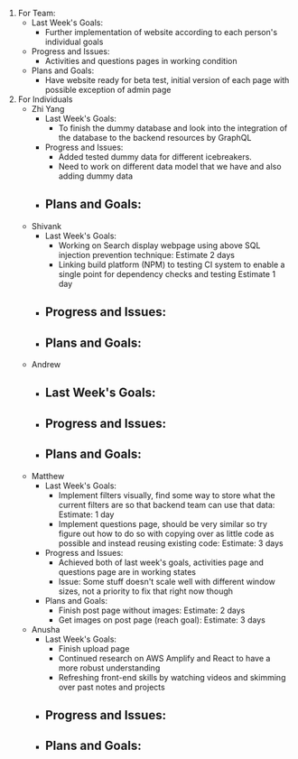 1. For Team:
   - Last Week's Goals:
       - Further implementation of website according to each person's individual goals
   - Progress and Issues:
       - Activities and questions pages in working condition
   - Plans and Goals:
       - Have website ready for beta test, initial version of each page with possible exception of admin page
3. For Individuals
   - Zhi Yang
       - Last Week's Goals:
           - To finish the dummy database and look into the integration of the database to the backend resources by GraphQL
       - Progress and Issues:
           - Added tested dummy data for different icebreakers.
           - Need to work on different data model that we have and also adding dummy data
       - Plans and Goals:
           -
   - Shivank
      - Last Week's Goals:
           - Working on Search display webpage using above SQL injection prevention technique: Estimate 2 days
           - Linking build platform (NPM) to testing CI system to enable a single point for dependency checks and testing Estimate 1 day
       - Progress and Issues:
           -
       - Plans and Goals:
           -
   - Andrew
      - Last Week's Goals:
           -
       - Progress and Issues:
           -
       - Plans and Goals:
           -
   - Matthew
       - Last Week's Goals:
          - Implement filters visually, find some way to store what the current filters are so that backend team can use that data: Estimate: 1 day
          - Implement questions page, should be very similar so try figure out how to do so with copying over as little code as possible and instead reusing existing code: Estimate: 3 days
       - Progress and Issues:
          - Achieved both of last week's goals, activities page and questions page are in working states
          - Issue: Some stuff doesn't scale well with different window sizes, not a priority to fix that right now though
       - Plans and Goals:
          - Finish post page without images: Estimate: 2 days
          - Get images on post page (reach goal): Estimate: 3 days
   - Anusha
      - Last Week's Goals:
           - Finish upload page
           - Continued research on AWS Amplify and React to have a more robust understanding
           - Refreshing front-end skills by watching videos and skimming over past notes and projects
       - Progress and Issues:
           -
       - Plans and Goals:
           -